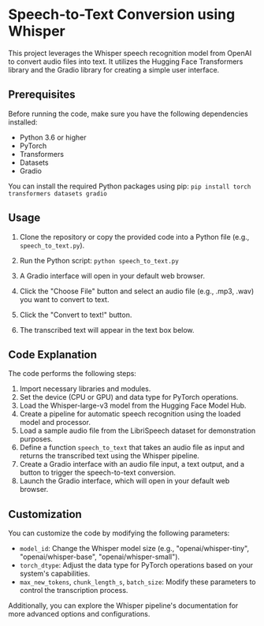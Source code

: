# Speech-to-Text Conversion using Whisper

This project leverages the Whisper speech recognition model from OpenAI to convert audio files into text. It utilizes the Hugging Face Transformers library and the Gradio library for creating a simple user interface.

## Prerequisites

Before running the code, make sure you have the following dependencies installed:

- Python 3.6 or higher
- PyTorch
- Transformers
- Datasets
- Gradio

You can install the required Python packages using pip:
```pip install torch transformers datasets gradio```

## Usage

1. Clone the repository or copy the provided code into a Python file (e.g., `speech_to_text.py`).

2. Run the Python script:
`python speech_to_text.py`

3. A Gradio interface will open in your default web browser.

4. Click the "Choose File" button and select an audio file (e.g., .mp3, .wav) you want to convert to text.

5. Click the "Convert to text!" button.

6. The transcribed text will appear in the text box below.

## Code Explanation

The code performs the following steps:

1. Import necessary libraries and modules.
2. Set the device (CPU or GPU) and data type for PyTorch operations.
3. Load the Whisper-large-v3 model from the Hugging Face Model Hub.
4. Create a pipeline for automatic speech recognition using the loaded model and processor.
5. Load a sample audio file from the LibriSpeech dataset for demonstration purposes.
6. Define a function `speech_to_text` that takes an audio file as input and returns the transcribed text using the Whisper pipeline.
7. Create a Gradio interface with an audio file input, a text output, and a button to trigger the speech-to-text conversion.
8. Launch the Gradio interface, which will open in your default web browser.


## Customization

You can customize the code by modifying the following parameters:

- `model_id`: Change the Whisper model size (e.g., "openai/whisper-tiny", "openai/whisper-base", "openai/whisper-small").
- `torch_dtype`: Adjust the data type for PyTorch operations based on your system's capabilities.
- `max_new_tokens`, `chunk_length_s`, `batch_size`: Modify these parameters to control the transcription process.

Additionally, you can explore the Whisper pipeline's documentation for more advanced options and configurations.
